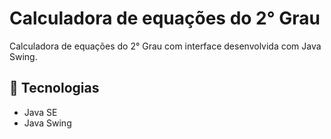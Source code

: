 # Calculadora de equações do 2° Grau

Calculadora de equações do 2° Grau com interface desenvolvida com Java Swing.

## 🚀 Tecnologias

- Java SE
- Java Swing
